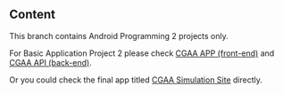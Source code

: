 ## Content
This branch contains Android Programming 2 projects only.

For Basic Application Project 2 please check [CGAA APP (front-end)](https://github.com/alyazakhira/PAD2-CGAA-APP-V2.git) and [CGAA API (back-end)](https://github.com/alyazakhira/PAD2-CGAA-API-V2.git).

Or you could check the final app titled [CGAA Simulation Site](https://cgaasimulation.site/) directly.
